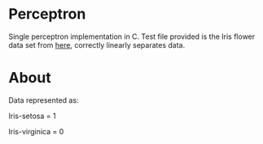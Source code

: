# Perceptron 

Single perceptron implementation in C.  Test file provided is the Iris flower data set from [here](http://archive.ics.uci.edu/ml/datasets/Iris), correctly 
linearly separates data.

# About

Data represented as:

Iris-setosa = 1

Iris-virginica = 0
